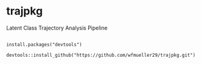 # trajpkg
Latent Class Trajectory Analysis Pipeline

##
```
install.packages("devtools")
```
```
devtools::install_github("https://github.com/wfmueller29/trajpkg.git")
```

